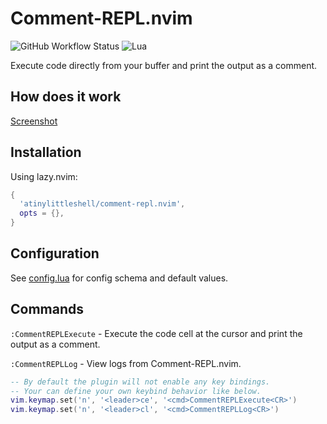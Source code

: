 # Comment-REPL.nvim

![GitHub Workflow Status](https://img.shields.io/github/actions/workflow/status/atinylittleshell/comment-repl.nvim/lint_test.yml?branch=main&style=for-the-badge)
![Lua](https://img.shields.io/badge/Made%20with%20Lua-blueviolet.svg?style=for-the-badge&logo=lua)

Execute code directly from your buffer and print the output as a comment.

## How does it work

[Screenshot](doc/screenshot.png?raw=true)

## Installation

Using lazy.nvim:

```lua
{
  'atinylittleshell/comment-repl.nvim',
  opts = {},
}
```

## Configuration

See [config.lua](lua/comment-repl/config.lua) for config schema and default values.

## Commands

`:CommentREPLExecute` - Execute the code cell at the cursor and print the output as a comment.

`:CommentREPLLog` - View logs from Comment-REPL.nvim.

```lua
-- By default the plugin will not enable any key bindings.
-- Your can define your own keybind behavior like below.
vim.keymap.set('n', '<leader>ce', '<cmd>CommentREPLExecute<CR>')
vim.keymap.set('n', '<leader>cl', '<cmd>CommentREPLLog<CR>')
```
